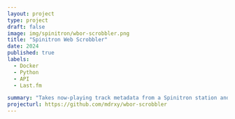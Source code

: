 ```yaml
---
layout: project
type: project
draft: false
image: img/spinitron/wbor-scrobbler.png
title: "Spinitron Web Scrobbler"
date: 2024
published: true
labels:
  - Docker
  - Python
  - API
  - Last.fm

summary: "Takes now-playing track metadata from a Spinitron station and scrobbles to a Last.fm profile."
projecturl: https://github.com/mdrxy/wbor-scrobbler
---
```

